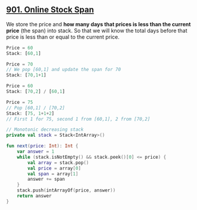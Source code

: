 ## [901. Online Stock Span](https://leetcode.com/problems/online-stock-span/)

We store the price and **how many days that prices is less than the current price** (the span) into stack. So that we will know the total days before that price is less than or equal to the current price.

```js
Price = 60
Stack: [60,1]

Price = 70
// We pop [60,1] and update the span for 70
Stack: [70,1+1]

Price = 60
Stack: [70,2] / [60,1]

Price = 75
// Pop [60,1] / [70,2]
Stack: [75, 1+1+2]
// First 1 for 75, second 1 from [60,1], 2 from [70,2]

```

```kotlin
// Monotonic decreasing stack
private val stack = Stack<IntArray>()

fun next(price: Int): Int {
    var answer = 1
    while (stack.isNotEmpty() && stack.peek()[0] <= price) {
        val array = stack.pop()
        val price = array[0]
        val span = array[1]
        answer += span
    }
    stack.push(intArrayOf(price, answer))
    return answer
}
```